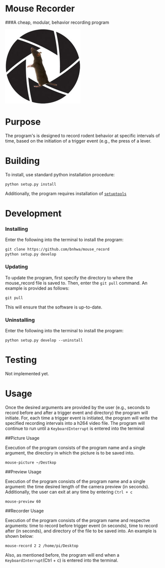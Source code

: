 # Mouse Recorder

###A cheap, modular, behavior recording program

![Mouserecord_logo.jpg](Mouserecord_logo.jpg)


# Purpose

The program's is designed to record rodent behavior at specific intervals of time, based on the initiation of a trigger event (e.g., the press of a lever.


# Building

To install, use standard python installation procedure:

    python setup.py install

Additionally, the program requires installation of [`setuptools`](https://pypi.python.org/pypi/setuptools)


# Development

### Installing

Enter the following into the terminal to install the program:

    git clone https://github.com/bnhwa/mouse_record
    python setup.py develop

### Updating

To update the program, first specify the directory to where the mouse_record file is saved to. Then, enter the `git pull` command. An example is provided as follows:

    git pull

This will ensure that the software is up-to-date.

### Uninstalling

Enter the following into the terminal to install the program:

    python setup.py develop --uninstall


# Testing

Not implemented yet.


# Usage

Once the desired arguments are provided by the user (e.g., seconds to record before and after a trigger event and directory) the program will initiate. For, each time a trigger event is initiated, the program will write the specified recording intervals into a h264 video file. The program will continue to run until a `KeyboardInterrupt` is entered into the terminal

##Picture Usage

Execution of the program consists of the program name and a single argument, the directory in which the picture is to be saved into.

    mouse-picture ~/Destkop

##Preview Usage

Execution of the program consists of the program name and a single argument: the time desired length of the camera preview (in seconds). Additionally, the user can exit at any time by entering `Ctrl + c` 

    mouse-preview 60

##Recorder Usage

Execution of the program consists of the program name and respectve arguments: time to record before trigger event (in seconds), time to record after (in seconds), and directory of the file to be saved into. An example is shown below:

    mouse-record 2 2 /home/pi/Desktop

Also, as mentioned before, the program will end when a `KeyboardInterrupt`(Ctrl + c) is entered into the terminal.


